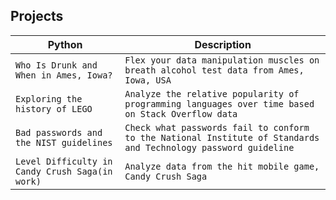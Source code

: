 ## Projects

| Python | Description |
| --- | --- |
| `Who Is Drunk and When in Ames, Iowa?`| `Flex your data manipulation muscles on breath alcohol test data from Ames, Iowa, USA` |
| `Exploring the history of LEGO`| `Analyze the relative popularity of programming languages over time based on Stack Overflow data` |
| `Bad passwords and the NIST guidelines`| `Check what passwords fail to conform to the National Institute of Standards and Technology password guideline` |
| `Level Difficulty in Candy Crush Saga(in work)`| `Analyze data from the hit mobile game, Candy Crush Saga` |
